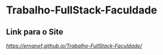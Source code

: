 # Trabalho-FullStack-Faculdade

## Link para o Site
*https://ernanef.github.io/Trabalho-FullStack-Faculdade/*
